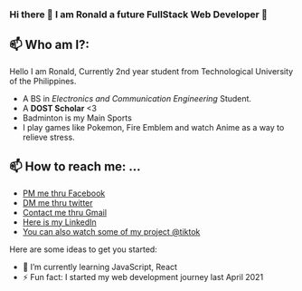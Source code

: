 ### Hi there 👋 I am Ronald a future FullStack Web Developer :green_heart:

## 📫 Who am I?: 
  Hello I am Ronald, Currently 2nd year student from Technological University of the Philippines.
  - A BS in *Electronics and Communication Engineering* Student.
  - A **DOST Scholar** <3 
  - Badminton is my Main Sports
  - I play games like Pokemon, Fire Emblem and watch Anime as a way to relieve stress. 

## 📫 How to reach me: ...
- [PM me thru Facebook](https://www.facebook.com/Lexus654)
- [DM me thru twitter](https://twitter.com/ronaldlaz4)
- [Contact me thru Gmail](ronald.laz@tup.edu.ph)
- [Here is my LinkedIn](https://www.linkedin.com/in/ronald-laz-b04688217/)
- [You can also watch some of my project @tiktok](https://www.tiktok.com/@lexusoxo?)

Here are some ideas to get you started:


- 🌱 I’m currently learning JavaScript, React
- ⚡ Fun fact: I started my web development journey last April 2021

<!--
**lexus654/lexus654** is a ✨ _special_ ✨ repository because its `README.md` (this file) appears on your GitHub profile.


